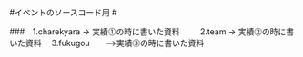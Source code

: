 #イベントのソースコード用 #

###　1.charekyara -> 実績⓵の時に書いた資料
　　 2.team       -> 実績⓶の時に書いた資料
   　3.fukugou　　-->実績⓷の時に書いた資料
